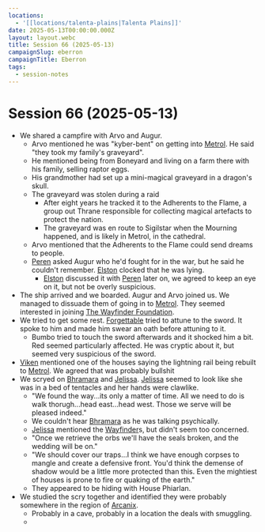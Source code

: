 ```yaml
---
locations:
  - '[[locations/talenta-plains|Talenta Plains]]'
date: 2025-05-13T00:00:00.000Z
layout: layout.webc
title: Session 66 (2025-05-13)
campaignSlug: eberron
campaignTitle: Eberron
tags:
  - session-notes
---
```

# Session 66 (2025-05-13)

- We shared a campfire with Arvo and Augur.
	- Arvo mentioned he was "kyber-bent" on getting into [Metrol](locations/metrol.md). He said "they took my family's graveyard".
	- He mentioned being from Boneyard and living on a farm there with his family, selling raptor eggs.
	- His grandmother had set up a mini-magical graveyard in a dragon's skull.
	- The graveyard was stolen during a raid
		- After eight years he tracked it to the Adherents to the Flame, a group out Thrane responsible for collecting magical artefacts to protect the nation.
		- The graveyard was en route to Sigilstar when the Mourning happened, and is likely in Metrol, in the cathedral.
	- Arvo mentioned that the Adherents to the Flame could send dreams to people.
	- [Peren](pcs/peren-ngintaku.md) asked Augur who he'd fought for in the war, but he said he couldn't remember. [Elston](pcs/elston-ford.md) clocked that he was lying.
		- [Elston](pcs/elston-ford.md) discussed it with [Peren](pcs/peren-ngintaku.md) later on, we agreed to keep an eye on it, but not be overly suspicious.
- The ship arrived and we boarded. Augur and Arvo joined us. We managed to dissuade them of going in to [Metrol](locations/metrol.md). They seemed interested in joining [The Wayfinder Foundation](other/the-wayfinder-foundation.md).
- We tried to get some rest. [Forgettable](pcs/forgettable.md) tried to attune to the sword. It spoke to him and made him swear an oath before attuning to it.
	- Bumbo tried to touch the sword afterwards and it shocked him a bit. Red seemed particularly affected. He was cryptic about it, but seemed very suspicious of the sword.
- [Viken](npcs/viken-buristal.md) mentioned one of the houses saying the lightning rail being rebuilt to [Metrol](locations/metrol.md). We agreed that was probably bullshit
- We scryed on [Bhramara](npcs/bhramara.md) and [Jelissa](npcs/jelissa.md). [Jelissa](npcs/jelissa.md) seemed to look like she was in a bed of tentacles and her hands were clawlike.
	- "We found the way...its only a matter of time. All we need to do is walk thorugh...head east...head west. Those we serve will be pleased indeed."
	- We couldn't hear [Bhramara](npcs/bhramara.md) as he was talking psychically.
	- [Jelissa](npcs/jelissa.md) mentioned the [Wayfinder](other/the-wayfinder-foundation.md)s, but didn't seem too concerned.
	- "Once we retrieve the orbs we'll have the seals broken, and the wedding will be on."
	- "We should cover our traps...I think we have enough corpses to mangle and create a defensive front. You'd think the demense of shadow would be a little more protected than this. Even the mightiest of houses is prone to fire or quaking of the earth."
	- They appeared to be hiding with House Phiarlan.
- We studied the scry together and identified they were probably somewhere in the region of [Arcanix](locations/arcanix.md).
	- Probably in a cave, probably in a location the deals with smuggling.
	- 
